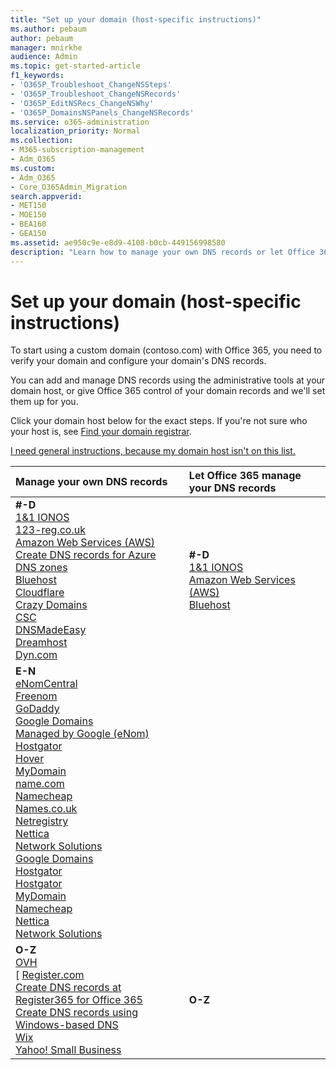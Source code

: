```yaml
---
title: "Set up your domain (host-specific instructions)"
ms.author: pebaum
author: pebaum
manager: mnirkhe
audience: Admin
ms.topic: get-started-article
f1_keywords:
- 'O365P_Troubleshoot_ChangeNSSteps'
- 'O365P_Troubleshoot_ChangeNSRecords'
- 'O365P_EditNSRecs_ChangeNSWhy'
- 'O365P_DomainsNSPanels_ChangeNSRecords'
ms.service: o365-administration
localization_priority: Normal
ms.collection: 
- M365-subscription-management 
- Adm_O365
ms.custom:
- Adm_O365
- Core_O365Admin_Migration
search.appverid:
- MET150
- MOE150
- BEA160
- GEA150
ms.assetid: ae950c9e-e8d9-4108-b0cb-449156998580
description: "Learn how to manage your own DNS records or let Office 365 manage your DNS records for you."
---
```


# Set up your domain (host-specific instructions)

To start using a custom domain (contoso.com) with Office 365, you need to verify your domain and configure your domain's DNS records. 
  
You can add and manage DNS records using the administrative tools at your domain host, or give Office 365 control of your domain records and we'll set them up for you.
  
Click your domain host below for the exact steps. If you're not sure who your host is, see [Find your domain registrar](find-your-domain-registrar.md).
  
[I need general instructions, because my domain host isn't on this list. ](create-dns-records-at-any-dns-hosting-provider.md)
  
|**Manage your own DNS records**|**Let Office 365 manage your DNS records**|
|:-----|:-----|
|**#-D** <br/> [1&1 IONOS](../dns/create-dns-records-at-1-1-internet.md) <br/> [123-reg.co.uk](../dns/create-dns-records-at-123-reg-co-uk.md) <br/>   [Amazon Web Services (AWS)](../dns/create-dns-records-at-aws.md) <br/> [Create DNS records for Azure DNS zones](../dns/create-dns-records-for-azure-dns-zones.md) <br/>  [Bluehost](../dns/create-dns-records-at-bluehost.md) <br/> [Cloudflare](../dns/create-dns-records-at-cloudflare.md) <br/> [Crazy Domains](../dns/create-dns-records-at-crazy-domains.md) <br/> [CSC](https://support.office.com/article/2833374f-8141-4af0-923b-189c879804d3.aspx) <br/> [DNSMadeEasy](../dns/create-dns-records-at-dnsmadeeasy.md) <br/> [Dreamhost](../dns/create-dns-records-at-dreamhost.md) <br/> [Dyn.com](../dns/create-dns-records-at-dyn-com.md) <br/>  |**#-D** <br/> [1&1 IONOS](../dns/change-nameservers-at-1-1-internet.md) <br/>   [Amazon Web Services (AWS)](../dns/change-nameservers-at-aws.md)  <br/>   [Bluehost](../dns/change-nameservers-at-bluehost.md) <br/>    |
|**E-N** <br/>   [eNomCentral](../dns/create-dns-records-at-enomcentral.md) <br/>  [Freenom](../dns/create-dns-records-at-freenom.md) <br/>  [GoDaddy](../dns/create-dns-records-at-godaddy.md) <br/> [Google Domains](../dns/create-dns-records-at-google-domains.md) <br/> [Managed by Google (eNom)](../dns/create-dns-records-for-domain-managed-by-google-enom.md) <br/>  [Hostgator](../dns/create-dns-records-at-hostgator.md) <br/> [Hover](../dns/create-dns-records-at-hover.md) <br/> [MyDomain](../dns/create-dns-records-at-mydomain.md) <br/> [name.com](../dns/create-dns-records-at-name-com.md) <br/> [Namecheap](../dns/create-dns-records-at-namecheap.md) <br/> [Names.co.uk](../dns/create-dns-records-at-names-co-uk.md) <br/>  [Netregistry](../dns/create-dns-records-at-netregistry.md) <br/> [Nettica](https://support.office.com/article/856ef0f6-2a64-4687-836e-934109439baf) <br/>  [Network Solutions](../dns/create-dns-records-at-network-solutions.md) <br/>  [Google Domains](../dns/change-nameservers-at-google-domains.md) <br/> [Hostgator ](../dns/change-nameservers-at-hostgator.md) <br/> [Hostgator](../dns/change-nameservers-at-hostgator.md) <br/>  [MyDomain](../dns/change-nameservers-at-mydomain.md) <br/>  [Namecheap](../dns/change-nameservers-at-namecheap.md) <br/>  [Nettica](https://support.office.com/article/d642586c-cba4-4c75-a3a1-4e6b0b615255) <br/> [Network Solutions](../dns/change-nameservers-at-network-solutions.md) <br/>  |
|**O-Z** <br/> [OVH](../dns/create-dns-records-at-ovh.md) <br/> [ [Register.com](../dns/create-dns-records-at-register-com.md) <br/>  [Create DNS records at Register365 for Office 365](../dns/create-dns-records-at-register365.md)<br/> [Create DNS records using Windows-based DNS](../dns/create-dns-records-using-windows-based-dns.md) <br/> [Wix](../dns/create-dns-records-at-wix.md) <br/> [Yahoo! Small Business](../dns/create-dns-records-at-yahoo-small-business.md) <br/>  |**O-Z** <br/>  |
   

